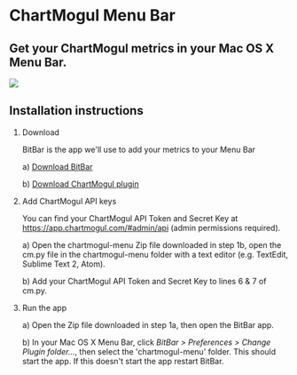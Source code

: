 # ChartMogul Menu Bar
Get your ChartMogul metrics in your Mac OS X Menu Bar.
-------------------

![](http://i.imgur.com/kvdQKWF.png)

## Installation instructions

1. Download
	
	BitBar is the app we'll use to add your metrics to your Menu Bar
	
	a) [Download BitBar](https://github.com/matryer/bitbar/releases/download/v1.5.0-beta2/BitBar.v1.5-beta2.zip)
	
	b) [Download ChartMogul plugin](https://github.com/bilbof/chartmogul-menu/archive/master.zip)

2. Add ChartMogul API keys

	You can find your ChartMogul API Token and Secret Key at https://app.chartmogul.com/#admin/api (admin permissions required).

	a) Open the chartmogul-menu Zip file downloaded in step 1b, open the cm.py file in the chartmogul-menu folder with a text editor (e.g. TextEdit, Sublime Text 2, Atom).

	b) Add your ChartMogul API Token and Secret Key to lines 6 & 7 of cm.py.

3. Run the app

	a) Open the Zip file downloaded in step 1a, then open the BitBar app.

	b) In your Mac OS X Menu Bar, click *BitBar > Preferences > Change Plugin folder...*, then select the 'chartmogul-menu' folder. This should start the app. If this doesn't start the app restart BitBar.